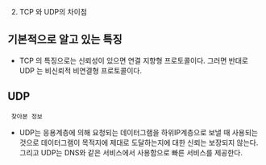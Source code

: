 2. TCP 와 UDP의 차이점
  ## 기본적으로 알고 있는 특징   
   - TCP 의 특징으로는 신뢰성이 있으면 연결 지향형 프로토콜이다. 그러면 반대로 UDP 는 비신뢰적 비연결형 프로토콜이다.
  ## UDP 
     찾아본 정보
   - UDP는 응용계층에 의해 요청되는 데이터그램을 하위IP계층으로 보낼 때 사용되는 것으로 데이터그램이 목적지에 제대로 도달하는지에 대한 신뢰는 보장되지 않는다. 그리고 UDP는 DNS와 같은 서비스에서 사용함으로 빠른 서비스를 제공한다.
